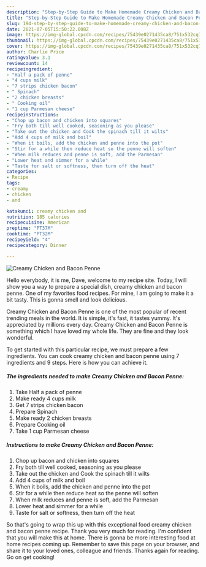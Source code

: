 ```yaml
---
description: "Step-by-Step Guide to Make Homemade Creamy Chicken and Bacon Penne"
title: "Step-by-Step Guide to Make Homemade Creamy Chicken and Bacon Penne"
slug: 194-step-by-step-guide-to-make-homemade-creamy-chicken-and-bacon-penne
date: 2021-07-05T15:50:22.008Z
image: https://img-global.cpcdn.com/recipes/75439e0271435ca8/751x532cq70/creamy-chicken-and-bacon-penne-recipe-main-photo.jpg
thumbnail: https://img-global.cpcdn.com/recipes/75439e0271435ca8/751x532cq70/creamy-chicken-and-bacon-penne-recipe-main-photo.jpg
cover: https://img-global.cpcdn.com/recipes/75439e0271435ca8/751x532cq70/creamy-chicken-and-bacon-penne-recipe-main-photo.jpg
author: Charlie Price
ratingvalue: 3.1
reviewcount: 14
recipeingredient:
- "Half a pack of penne"
- "4 cups milk"
- "7 strips chicken bacon"
- " Spinach"
- "2 chicken breasts"
- " Cooking oil"
- "1 cup Parmesan cheese"
recipeinstructions:
- "Chop up bacon and chicken into squares"
- "Fry both till well cooked, seasoning as you please"
- "Take out the chicken and Cook the spinach till it wilts"
- "Add 4 cups of milk and boil"
- "When it boils, add the chicken and penne into the pot"
- "Stir for a while then reduce heat so the penne will soften"
- "When milk reduces and penne is soft, add the Parmesan"
- "Lower heat and simmer for a while"
- "Taste for salt or softness, then turn off the heat"
categories:
- Recipe
tags:
- creamy
- chicken
- and

katakunci: creamy chicken and 
nutrition: 185 calories
recipecuisine: American
preptime: "PT37M"
cooktime: "PT32M"
recipeyield: "4"
recipecategory: Dinner

---
```



![Creamy Chicken and Bacon Penne](https://img-global.cpcdn.com/recipes/75439e0271435ca8/751x532cq70/creamy-chicken-and-bacon-penne-recipe-main-photo.jpg)

Hello everybody, it is me, Dave, welcome to my recipe site. Today, I will show you a way to prepare a special dish, creamy chicken and bacon penne. One of my favorites food recipes. For mine, I am going to make it a bit tasty. This is gonna smell and look delicious.



Creamy Chicken and Bacon Penne is one of the most popular of recent trending meals in the world. It is simple, it's fast, it tastes yummy. It's appreciated by millions every day. Creamy Chicken and Bacon Penne is something which I have loved my whole life. They are fine and they look wonderful.


To get started with this particular recipe, we must prepare a few ingredients. You can cook creamy chicken and bacon penne using 7 ingredients and 9 steps. Here is how you can achieve it.

<!--inarticleads1-->

##### The ingredients needed to make Creamy Chicken and Bacon Penne:

1. Take Half a pack of penne
1. Make ready 4 cups milk
1. Get 7 strips chicken bacon
1. Prepare  Spinach
1. Make ready 2 chicken breasts
1. Prepare  Cooking oil
1. Take 1 cup Parmesan cheese




<!--inarticleads2-->

##### Instructions to make Creamy Chicken and Bacon Penne:

1. Chop up bacon and chicken into squares
1. Fry both till well cooked, seasoning as you please
1. Take out the chicken and Cook the spinach till it wilts
1. Add 4 cups of milk and boil
1. When it boils, add the chicken and penne into the pot
1. Stir for a while then reduce heat so the penne will soften
1. When milk reduces and penne is soft, add the Parmesan
1. Lower heat and simmer for a while
1. Taste for salt or softness, then turn off the heat




So that's going to wrap this up with this exceptional food creamy chicken and bacon penne recipe. Thank you very much for reading. I'm confident that you will make this at home. There is gonna be more interesting food at home recipes coming up. Remember to save this page on your browser, and share it to your loved ones, colleague and friends. Thanks again for reading. Go on get cooking!
